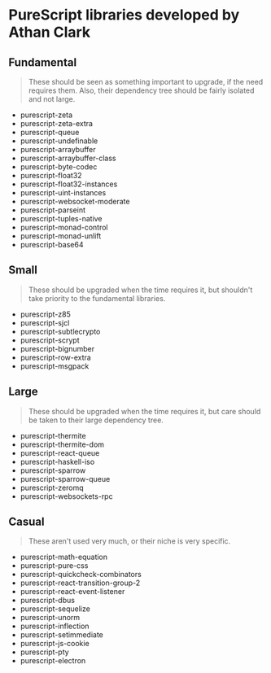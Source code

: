 # PureScript libraries developed by Athan Clark


## Fundamental

> These should be seen as something important to upgrade, if the need requires them. Also,
> their dependency tree should be fairly isolated and not large.

- purescript-zeta
- purescript-zeta-extra
- purescript-queue
- purescript-undefinable
- purescript-arraybuffer
- purescript-arraybuffer-class
- purescript-byte-codec
- purescript-float32
- purescript-float32-instances
- purescript-uint-instances
- purescript-websocket-moderate
- purescript-parseint
- purescript-tuples-native
- purescript-monad-control
- purescript-monad-unlift
- purescript-base64


## Small

> These should be upgraded when the time requires it, but shouldn't take priority to the fundamental libraries.

- purescript-z85
- purescript-sjcl
- purescript-subtlecrypto
- purescript-scrypt
- purescript-bignumber
- purescript-row-extra
- purescript-msgpack


## Large

> These should be upgraded when the time requires it, but care should be taken to their large
> dependency tree.

- purescript-thermite
- purescript-thermite-dom
- purescript-react-queue
- purescript-haskell-iso
- purescript-sparrow
- purescript-sparrow-queue
- purescript-zeromq
- purescript-websockets-rpc

## Casual

> These aren't used very much, or their niche is very specific.

- purescript-math-equation
- purescript-pure-css
- purescript-quickcheck-combinators
- purescript-react-transition-group-2
- purescript-react-event-listener
- purescript-dbus
- purescript-sequelize
- purescript-unorm
- purescript-inflection
- purescript-setimmediate
- purescript-js-cookie
- purescript-pty
- purescript-electron
